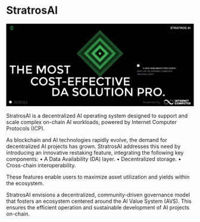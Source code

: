 # StratrosAI

![SLOGAN](../slogan.png)

StratrosAI is a decentralized AI operating system designed to support and scale complex on-chain AI workloads, powered
by Internet Computer Protocols (ICP).

As blockchain and AI technologies rapidly evolve, the demand for decentralized AI projects has grown. StratrosAI
addresses this need by introducing an innovative restaking feature, integrating the following key components:
• A Data Availability (DA) layer.
• Decentralized storage.
• Cross-chain interoperability.

These features enable users to maximize asset utilization and yields within the ecosystem.

StratrosAI envisions a decentralized, community-driven governance model that fosters an ecosystem centered around the AI
Value System (AVS). This ensures the efficient operation and sustainable development of AI projects on-chain.
